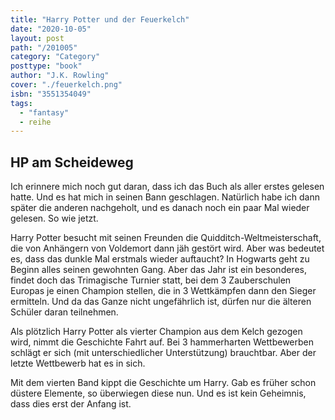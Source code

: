 ```yaml
---
title: "Harry Potter und der Feuerkelch"
date: "2020-10-05"
layout: post
path: "/201005"
category: "Category"
posttype: "book"
author: "J.K. Rowling"
cover: "./feuerkelch.png"
isbn: "3551354049"
tags:
  - "fantasy"
  - reihe
---
```

## HP am Scheideweg

Ich erinnere mich noch gut daran, dass ich das Buch als aller erstes gelesen hatte. Und es hat mich in seinen Bann geschlagen. Natürlich habe ich dann später die anderen nachgeholt, und es danach noch ein paar Mal wieder gelesen. So wie jetzt.

Harry Potter besucht mit seinen Freunden die Quidditch-Weltmeisterschaft, die von Anhängern von Voldemort dann jäh gestört wird. Aber was bedeutet es, dass das dunkle Mal erstmals wieder auftaucht? In Hogwarts geht zu Beginn alles seinen gewohnten Gang. Aber das Jahr ist ein besonderes, findet doch das Trimagische Turnier statt, bei dem 3 Zauberschulen Europas je einen Champion stellen, die in 3 Wettkämpfen dann den Sieger ermitteln. Und da das Ganze nicht ungefährlich ist, dürfen nur die älteren Schüler daran teilnehmen.

Als plötzlich Harry Potter als vierter Champion aus dem Kelch gezogen wird, nimmt die Geschichte Fahrt auf. Bei 3 hammerharten Wettbewerben schlägt er sich (mit unterschiedlicher Unterstützung) brauchtbar. Aber der letzte Wettbewerb hat es in sich.

Mit dem vierten Band kippt die Geschichte um Harry. Gab es früher schon düstere Elemente, so überwiegen diese nun. Und es ist kein Geheimnis, dass dies erst der Anfang ist.